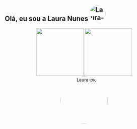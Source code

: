 ## Olá, eu sou a Laura Nunes <img alt="Laura-pic" height="50" style="border-radius:100px;" src="https://webstockreview.net/images/hello-clipart-animation-17.gif"> 


<div align="center">
  <a href="https://github.com/lauranunest">
  <img height="150em" src="https://github-readme-stats.vercel.app/api?username=lauranunest&show_icons=true&theme=dracula&include_all_commits=true&count_private=true"/>
  <img height="150em" src="https://github-readme-stats.vercel.app/api/top-langs/?username=lauranunest&layout=compact&langs_count=7&theme=dracula"/>
</div>

  <div align="center">
      <img  alt="Laura-pic" height="150" style="border-radius:100px;" src="https://share-cdn.picrew.me/shareImg/org/202202/599056_R8AV3XvY.png">
    
  </div>
